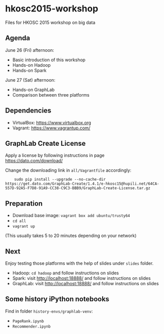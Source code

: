 # hkosc2015-workshop

Files for HKOSC 2015 workshop on big data

## Agenda

June 26 (Fri) afternoon:

* Basic introduction of this workshop
* Hands-on Hadoop
* Hands-on Spark

June 27 (Sat) afternoon:

* Hands-on GraphLab
* Comparison between three platforms

## Dependencies

* VirtualBox: https://www.virtualbox.org
* Vagrant: https://www.vagrantup.com/

## GraphLab Create License

Apply a license by following instructions in page
<https://dato.com/download/>

Change the downloading link in `all/Vagrantfile` accordingly:

```
	sudo pip install --upgrade --no-cache-dir https://get.dato.com/GraphLab-Create/1.4.1/e-hkosc15@hupili.net/64CA-557D-92A5-F7D8-91A9-CC38-C9C3-BBB9/GraphLab-Create-License.tar.gz
```

## Preparation

* Download base image: `vagrant box add ubuntu/trusty64`
* `cd all`
* `vagrant up`

(This usually takes 5 to 20 minutes depending on your network)

## Next

Enjoy testing those platforms with the help of slides under `slides` folder.

* Hadoop: `cd hadoop` and follow instructions on slides
* Spark: visit <http://localhost:18888/> and follow instructions on slides
* GraphLab: visit <http://localhost:18888/> and follow instructions on slides

## Some history iPython notebooks

Find in folder `history-envs/graphlab-venv`:

* `PageRank.ipynb`  
* `Recommender.ipynb`

